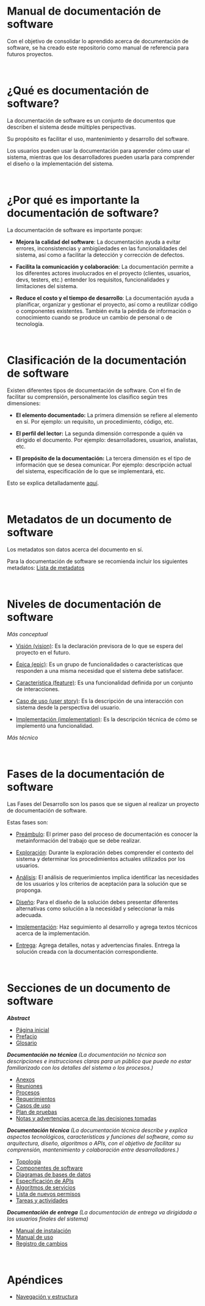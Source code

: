 # Manual de documentación de software

Con el objetivo de consolidar lo aprendido acerca de documentación de software, se ha creado este repositorio como manual de referencia para futuros proyectos.

<br>

# ¿Qué es documentación de software?

La documentación de software es un conjunto de documentos que describen el sistema desde múltiples perspectivas.

Su propósito es facilitar el uso, mantenimiento y desarrollo del software.

Los usuarios pueden usar la documentación para aprender cómo usar el sistema, mientras que los desarrolladores pueden usarla para comprender el diseño o la implementación del sistema.

<br>

# ¿Por qué es importante la documentación de software?

La documentación de software es importante porque:

- **Mejora la calidad del software**: La documentación ayuda a evitar errores, inconsistencias y ambigüedades en las funcionalidades del sistema, así como a facilitar la detección y corrección de defectos.

- **Facilita la comunicación y colaboración**: La documentación permite a los diferentes actores involucrados en el proyecto (clientes, usuarios, devs, testers, etc.) entender los requisitos, funcionalidades y limitaciones del sistema.

- **Reduce el costo y el tiempo de desarrollo**: La documentación ayuda a planificar, organizar y gestionar el proyecto, así como a reutilizar código o componentes existentes. También evita la pérdida de información o conocimiento cuando se produce un cambio de personal o de tecnología.

<br>

# Clasificación de la documentación de software

Existen diferentes tipos de documentación de software. Con el fin de facilitar su comprensión, personalmente los clasifico según tres dimensiones:

- **El elemento documentado:** La primera dimensión se refiere al elemento en sí. Por ejemplo: un requisito, un procedimiento, código, etc.

- **El perfil del lector:** La segunda dimensión corresponde a quién va dirigido el documento. Por ejemplo: desarrolladores, usuarios, analistas, etc.

- **El propósito de la documentación:** La tercera dimensión es el tipo de información que se desea comunicar. Por ejemplo: descripción actual del sistema, especificación de lo que se implementará, etc.

Esto se explica detalladamente [aquí](docs/classification.md).

<br>

# Metadatos de un documento de software

Los metadatos son datos acerca del documento en sí.

Para la documentación de software se recomienda incluir los siguientes metadatos: [Lista de metadatos](docs/meta.md)

<br>

# Niveles de documentación de software

*Más conceptual*

- [Visión (vision)](docs/levels/visions.md): Es la declaración previsora de lo que se espera del proyecto en el futuro.

- [Épica (epic)](docs/levels/epics.md): Es un grupo de funcionalidades o características que responden a una misma necesidad que el sistema debe satisfacer.

- [Característica (feature)](docs/levels/features.md): Es una funcionalidad definida por un conjunto de interacciones.

- [Caso de uso (user story)](docs/levels/use_cases.md): Es la descripción de una interacción con sistema desde la perspectiva del usuario.

- [Implementación (implementation)](docs/levels/implementation.md): Es la descripción técnica de cómo se implementó una funcionalidad.

*Más técnico*

<br>

# Fases de la documentación de software

Las Fases del Desarrollo son los pasos que se siguen al realizar un proyecto de documentación de software.

Estas fases son:

- [Preámbulo](docs/phases/preamble.md): El primer paso del proceso de documentación es conocer la metainformación del trabajo que se debe realizar.

- [Exploración](docs/phases/exploration.md): Durante la exploración debes comprender el contexto del sistema y determinar los procedimientos actuales utilizados por los usuarios.

- [Análisis](docs/phases/analisys.md): El análisis de requerimientos implica identificar las necesidades de los usuarios y los criterios de aceptación para la solución que se proponga.

- [Diseño](docs/phases/design.md): Para el diseño de la solución debes presentar diferentes alternativas como solución a la necesidad y seleccionar la más adecuada.

- [Implementación](docs/phases/implementation.md): Haz seguimiento al desarrollo y agrega textos técnicos acerca de la implementación.

- [Entrega](docs/phases/delivery.md): Agrega detalles, notas y advertencias finales. Entrega la solución creada con la documentación correspondiente.

<br>

# Secciones de un documento de software

_**Abstract**_
- [Página inicial](docs/phases/preamble.md)
- [Prefacio](docs/phases/preamble.md)
- [Glosario](docs/phases/exploration.md)

_**Documentación no técnica** (La documentación no técnica son descripciones e instrucciones claras para un público que puede no estar familiarizado con los detalles del sistema o los procesos.)_

- [Anexos](docs/phases/preamble.md)
- [Reuniones](docs/phases/exploration.md)
- [Procesos](docs/phases/exploration.md)
- [Requerimientos](docs/phases/analisys.md)
- [Casos de uso](docs/phases/design.md)
- [Plan de pruebas](docs/phases/design.md)
- [Notas y advertencias acerca de las decisiones tomadas](docs/phases/design.md)

_**Documentación técnica** (La documentación técnica describe y explica aspectos tecnológicos, características y funciones del software, como su arquitectura, diseño, algoritmos o APIs, con el objetivo de facilitar su comprensión, mantenimiento y colaboración entre desarrolladores.)_

- [Topología](docs/phases/implementation.md)
- [Componentes de software](docs/phases/implementation.md)
- [Diagramas de bases de datos](docs/phases/implementation.md)
- [Especificación de APIs](docs/phases/implementation.md)
- [Algoritmos de servicios](docs/phases/implementation.md)
- [Lista de nuevos permisos](docs/phases/implementation.md)
- [Tareas y actividades](docs/phases/implementation.md)

_**Documentación de entrega** (La documentación de entrega va dirigidada a los usuarios finales del sistema)_

- [Manual de instalación](docs/phases/delivery.md)
- [Manual de uso](docs/phases/delivery.md)
- [Registro de cambios](docs/phases/delivery.md)

<br>

# Apéndices

- [Navegación y estructura](docs/navigation.md)